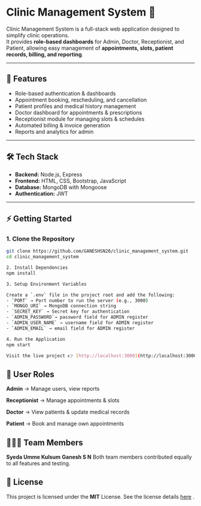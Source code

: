 # Clinic Management System 🏥

Clinic Management System is a full-stack web application designed to simplify clinic operations.  
It provides **role-based dashboards** for Admin, Doctor, Receptionist, and Patient, allowing easy management of **appointments, slots, patient records, billing, and reporting**.

---

## 🚀 Features
- Role-based authentication & dashboards  
- Appointment booking, rescheduling, and cancellation  
- Patient profiles and medical history management  
- Doctor dashboard for appointments & prescriptions  
- Receptionist module for managing slots & schedules  
- Automated billing & invoice generation  
- Reports and analytics for admin  

---

## 🛠 Tech Stack
- **Backend:** Node.js, Express  
- **Frontend:** HTML, CSS, Bootstrap, JavaScript  
- **Database:** MongoDB with Mongoose  
- **Authentication:** JWT  

---

## ⚡ Getting Started

### 1. Clone the Repository
```bash
git clone https://github.com/GANESHSN20/clinic_management_system.git
cd clinic_management_system

2. Install Dependencies
npm install

3. Setup Environment Variables

Create a `.env` file in the project root and add the following:
- `PORT` → Port number to run the server (e.g., 3000)
- `MONGO_URI` → MongoDB connection string
- `SECRET_KEY` → Secret key for authentication
- `ADMIN_PASSWORD`→ password field for ADMIN register
- `ADMIN_USER_NAME` → username field for ADMIN register
- `ADMIN_EMAIL` → email field for ADMIN register

4. Run the Application
npm start

Visit the live project 👉 [http://localhost:3000](http://localhost:3000)  
```

## 👥 User Roles

**Admin** → Manage users, view reports

**Receptionist** → Manage appointments & slots

**Doctor** → View patients & update medical records

**Patient** → Book and manage own appointments

## 🧑‍🤝‍🧑 Team Members

**Syeda Umme Kulsum**
**Ganesh S N**
Both team members contributed equally to all features and testing.

## 📜 License

This project is licensed under the **MIT** License.
See the license details [here](LICENSE) .